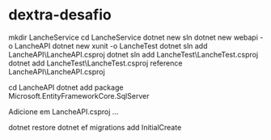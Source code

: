 # dextra-desafio

mkdir LancheService
cd LancheService
dotnet new sln
dotnet new webapi -o LancheAPI
dotnet new xunit -o LancheTest
dotnet sln add LancheAPI\LancheAPI.csproj
dotnet sln add LancheTest\LancheTest.csproj
dotnet add LancheTest\LancheTest.csproj reference LancheAPI\LancheAPI.csproj

cd LancheAPI
dotnet add package Microsoft.EntityFrameworkCore.SqlServer

Adicione em LancheAPI.csproj
  <ItemGroup>
    ...  
    <DotNetCliToolReference Include="Microsoft.EntityFrameworkCore.Tools" Version="2.0.2" />
    <DotNetCliToolReference Include="Microsoft.EntityFrameworkCore.Tools.DotNet" Version="2.0.2" />
  </ItemGroup>
  
dotnet restore
dotnet ef migrations add InitialCreate
